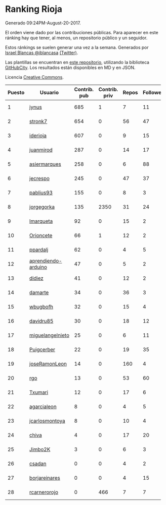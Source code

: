 # Ranking Rioja

Generado 09:24PM-August-20-2017.

El orden viene dado por las contribuciones públicas. Para aparecer en este ránking hay que tener, al menos, un repositorio público y un seguidor.

Estos ránkings se suelen generar una vez a la semana. Generados por [Israel Blancas @iblancasa](https://github.com/iblancasa/) [(Twitter)](https://twitter.com/iblancasa).

Las plantillas se encuentran en [este repositorio](https://github.com/iblancasa/GH-Spanish-Ranking), utilizando la biblioteca [GitHubCity](https://github.com/iblancasa/GitHubCity). Los resultados están disponibles en MD y en JSON.

Licencia [Creative Commons](https://creativecommons.org/licenses/by/4.0/).

| Puesto   |  Usuario  | Contrib. pub | Contrib. priv |Repos| Followers | Desde |  Avatar  |
|----------|-----------|--------------|---------------|-----|-----------|-------|----------|
|1|[jynus](https://github.com/jynus)|685|1|7|11|2014-08-28|![jynus](https://avatars2.githubusercontent.com/u/8576860)|
|2|[stronk7](https://github.com/stronk7)|654|0|56|47|2009-12-14|![stronk7](https://avatars0.githubusercontent.com/u/167147)|
|3|[iderioja](https://github.com/iderioja)|607|0|9|15|2013-07-25|![iderioja](https://avatars0.githubusercontent.com/u/5090808)|
|4|[juanmirod](https://github.com/juanmirod)|287|0|14|17|2013-02-27|![juanmirod](https://avatars1.githubusercontent.com/u/3714422)|
|5|[asiermarques](https://github.com/asiermarques)|258|0|6|88|2009-11-05|![asiermarques](https://avatars3.githubusercontent.com/u/149459)|
|6|[jecrespo](https://github.com/jecrespo)|245|0|47|37|2012-03-15|![jecrespo](https://avatars1.githubusercontent.com/u/1539718)|
|7|[pablius93](https://github.com/pablius93)|155|0|8|3|2014-07-18|![pablius93](https://avatars2.githubusercontent.com/u/8203696)|
|8|[jorgegorka](https://github.com/jorgegorka)|135|2350|31|24|2008-05-07|![jorgegorka](https://avatars0.githubusercontent.com/u/9585)|
|9|[lmarqueta](https://github.com/lmarqueta)|92|0|15|2|2015-09-17|![lmarqueta](https://avatars2.githubusercontent.com/u/14338278)|
|10|[Orioncete](https://github.com/Orioncete)|66|1|12|2|2016-03-12|![Orioncete](https://avatars3.githubusercontent.com/u/17803185)|
|11|[ppardalj](https://github.com/ppardalj)|62|0|4|5|2012-05-06|![ppardalj](https://avatars1.githubusercontent.com/u/1710891)|
|12|[aprendiendo-arduino](https://github.com/aprendiendo-arduino)|47|0|5|2|2016-09-02|![aprendiendo-arduino](https://avatars0.githubusercontent.com/u/21957254)|
|13|[didiez](https://github.com/didiez)|41|0|12|2|2011-02-22|![didiez](https://avatars3.githubusercontent.com/u/632860)|
|14|[damarte](https://github.com/damarte)|34|0|36|3|2013-04-30|![damarte](https://avatars1.githubusercontent.com/u/4304282)|
|15|[wbugbofh](https://github.com/wbugbofh)|32|0|15|4|2013-04-24|![wbugbofh](https://avatars1.githubusercontent.com/u/4250161)|
|16|[davidru85](https://github.com/davidru85)|30|0|18|12|2010-11-08|![davidru85](https://avatars1.githubusercontent.com/u/472324)|
|17|[miguelangelnieto](https://github.com/miguelangelnieto)|25|0|6|11|2011-05-25|![miguelangelnieto](https://avatars1.githubusercontent.com/u/810868)|
|18|[Puigcerber](https://github.com/Puigcerber)|22|0|19|35|2011-06-22|![Puigcerber](https://avatars1.githubusercontent.com/u/866808)|
|19|[joseRamonLeon](https://github.com/joseRamonLeon)|14|0|160|4|2012-04-26|![joseRamonLeon](https://avatars2.githubusercontent.com/u/1682282)|
|20|[rgo](https://github.com/rgo)|13|0|53|60|2009-01-16|![rgo](https://avatars2.githubusercontent.com/u/47124)|
|21|[Txumari](https://github.com/Txumari)|12|0|17|6|2010-09-16|![Txumari](https://avatars2.githubusercontent.com/u/401963)|
|22|[agarcialeon](https://github.com/agarcialeon)|8|0|4|5|2014-02-18|![agarcialeon](https://avatars2.githubusercontent.com/u/6717746)|
|23|[jcarlosmontoya](https://github.com/jcarlosmontoya)|8|0|10|4|2014-05-23|![jcarlosmontoya](https://avatars2.githubusercontent.com/u/7680456)|
|24|[chiva](https://github.com/chiva)|4|0|17|20|2010-06-15|![chiva](https://avatars2.githubusercontent.com/u/305333)|
|25|[Jimbo2K](https://github.com/Jimbo2K)|3|0|6|3|2016-03-15|![Jimbo2K](https://avatars2.githubusercontent.com/u/17853527)|
|26|[csadan](https://github.com/csadan)|0|0|4|2|2014-01-21|![csadan](https://avatars3.githubusercontent.com/u/6459730)|
|27|[borjareinares](https://github.com/borjareinares)|0|0|4|15|2011-01-26|![borjareinares](https://avatars0.githubusercontent.com/u/584645)|
|28|[rcarnerorojo](https://github.com/rcarnerorojo)|0|466|7|7|2014-04-17|![rcarnerorojo](https://avatars3.githubusercontent.com/u/7326722)|
